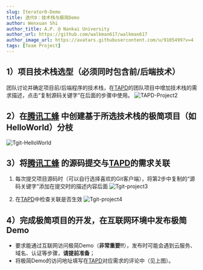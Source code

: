 ```yaml
---
slug: Iterator0-Demo
title: 迭代0：技术栈与极简Demo
author: Wenxuan Shi
author_title: A.P. @ Nankai University
author_url: https://github.com/walkman617/walkman617
author_image_url: https://avatars.githubusercontent.com/u/9105499?v=4
tags: [Team Project]
---
```


## 1）项目技术栈选型（必须同时包含前/后端技术）
团队讨论并确定项目前/后端程序的技术栈，在[TAPD](https://www.tapd.cn/)的团队项目中增加技术栈的需求描述，点击“复制源码关键字”在后面的步骤中使用。
![TAPD-Project2](/img/tutorial/tapd-project2.jpg)

## 2）在[腾讯工蜂](https://code.tencent.com/) 中创建基于所选技术栈的极简项目（如HelloWorld）分枝
![Tgit-HelloWorld](/img/tutorial/tgit-helloworld.jpg)

## 3）将[腾讯工蜂](https://code.tencent.com/) 的源码提交与[TAPD](https://www.tapd.cn/)的需求关联
1. 每次提交项目源码时（可以自行选择喜欢的Git客户端），将第2步中复制的“源码关键字”添加在提交时的描述内容后面
![Tgit-project3](/img/tutorial/tapd-project3.jpg)

2. 在[TAPD](https://www.tapd.cn/)中检查关联是否生效
![Tgit-project4](/img/tutorial/tapd-project4.jpg)

## 4）完成极简项目的开发，在互联网环境中发布极简Demo
- 要求能通过互联网访问极简Demo（**非常重要‼️**），发布时可能会遇到云服务、域名、认证等步骤，**请提前准备**；
- 将极简Demo的访问地址填写在[TAPD](https://www.tapd.cn/)对应需求的评论中（见上图）。


